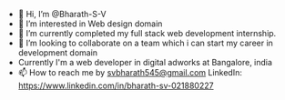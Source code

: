 - 👋 Hi, I’m @Bharath-S-V
- 👀 I’m interested in Web design domain
- 🌱 I’m currently completed my full stack web development internship.
- 💞️ I’m looking to collaborate on a team which i can start my career in development domain
-  Currently I'm a web developer in digital adworks at Bangalore, india
- 📫 How to reach me by svbharath545@gmail.com
LinkedIn: https://www.linkedin.com/in/bharath-sv-021880227


<!---
Bharath-S-V/Bharath-S-V is a ✨ special ✨ repository because its `README.md` (this file) appears on your GitHub profile.
You can click the Preview link to take a look at your changes.
--->
